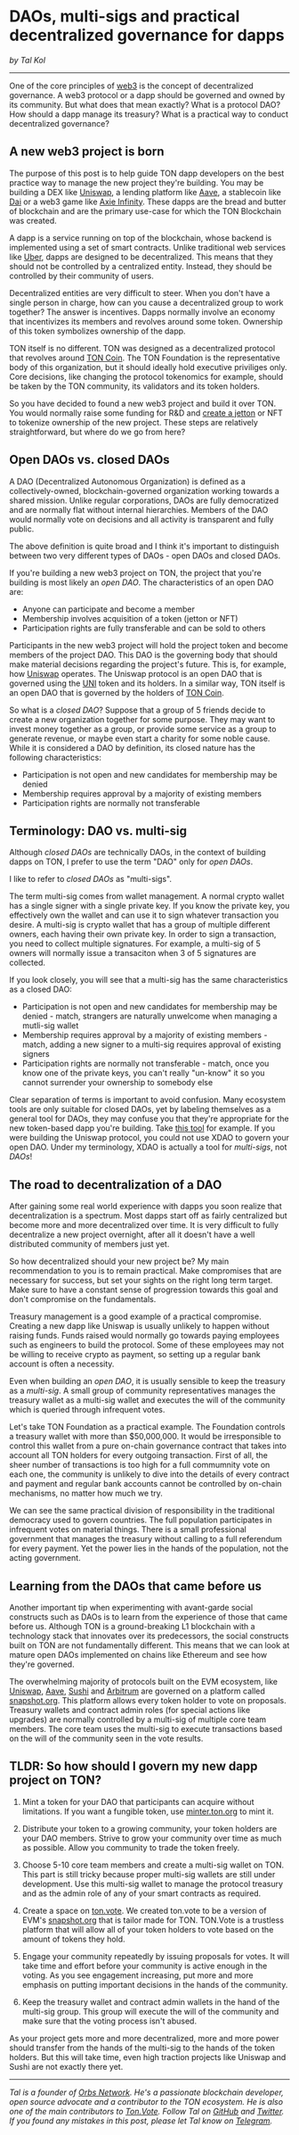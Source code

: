 # DAOs, multi-sigs and practical decentralized governance for dapps

*by Tal Kol*

---

One of the core principles of [web3](https://defi.org/ton/) is the concept of decentralized governance. A web3 protocol or a dapp should be governed and owned by its community. But what does that mean exactly? What is a protocol DAO? How should a dapp manage its treasury? What is a practical way to conduct decentralized governance?

## A new web3 project is born

The purpose of this post is to help guide TON dapp developers on the best practice way to manage the new project they're building. You may be building a DEX like [Uniswap](https://uniswap.org/), a lending platform like [Aave](https://aave.com/), a stablecoin like [Dai](https://makerdao.com/en/) or a web3 game like [Axie Infinity](https://axieinfinity.com). These dapps are the bread and butter of blockchain and are the primary use-case for which the TON Blockchain was created.

A dapp is a service running on top of the blockchain, whose backend is implemented using a set of smart contracts. Unlike traditional web services like [Uber](https://uber.com/), dapps are designed to be decentralized. This means that they should not be controlled by a centralized entity. Instead, they should be controlled by their community of users.

Decentralized entities are very difficult to steer. When you don't have a single person in charge, how can you cause a decentralized group to work together? The answer is incentives. Dapps normally involve an economy that incentivizes its members and revolves around some token. Ownership of this token symbolizes ownership of the dapp.

TON itself is no different. TON was designed as a decentralized protocol that revolves around [TON Coin](https://www.coingecko.com/en/coins/toncoin). The TON Foundation is the representative body of this organization, but it should ideally hold executive priviliges only. Core decisions, like changing the protocol tokenomics for example, should be taken by the TON community, its validators and its token holders.

So you have decided to found a new web3 project and build it over TON. You would normally raise some funding for R&D and [create a jetton](https://minter.ton.org) or NFT to tokenize ownership of the new project. These steps are relatively straightforward, but where do we go from here?

## Open DAOs vs. closed DAOs

A DAO (Decentralized Autonomous Organization) is defined as a collectively-owned, blockchain-governed organization working towards a shared mission. Unlike regular corporations, DAOs are fully democratized and are normally flat without internal hierarchies. Members of the DAO would normally vote on decisions and all activity is transparent and fully public.

The above definition is quite broad and I think it's important to distinguish between two very different types of DAOs - open DAOs and closed DAOs.

If you're building a new web3 project on TON, the project that you're building is most likely an *open DAO*. The characteristics of an open DAO are:

* Anyone can participate and become a member
* Membership involves acquisition of a token (jetton or NFT)
* Participation rights are fully transferable and can be sold to others

Participants in the new web3 project will hold the project token and become members of the project DAO. This DAO is the governing body that should make material decisions regarding the project's future. This is, for example, how [Uniswap](https://uniswap.org/) operates. The Uniswap protocol is an open DAO that is governed using the [UNI](https://www.coingecko.com/en/coins/uniswap) token and its holders. In a similar way, TON itself is an open DAO that is governed by the holders of [TON Coin](https://www.coingecko.com/en/coins/toncoin).

So what is a *closed DAO*? Suppose that a group of 5 friends decide to create a new organization together for some purpose. They may want to invest money together as a group, or provide some service as a group to generate revenue, or maybe even start a charity for some noble cause. While it is considered a DAO by definition, its closed nature has the following characteristics:

* Participation is not open and new candidates for membership may be denied
* Membership requires approval by a majority of existing members
* Participation rights are normally not transferable

## Terminology: DAO vs. multi-sig

Although *closed DAOs* are technically DAOs, in the context of building dapps on TON, I prefer to use the term "DAO" only for *open DAOs*.

I like to refer to *closed DAOs* as "multi-sigs".

The term multi-sig comes from wallet management. A normal crypto wallet has a single signer with a single private key. If you know the private key, you effectively own the wallet and can use it to sign whatever transaction you desire. A multi-sig is crypto wallet that has a group of multiple different owners, each having their own private key. In order to sign a transaction, you need to collect multiple signatures. For example, a multi-sig of 5 owners will normally issue a transaciton when 3 of 5 signatures are collected.

If you look closely, you will see that a multi-sig has the same characteristics as a closed DAO:

* Participation is not open and new candidates for membership may be denied - match, strangers are naturally unwelcome when managing a mutli-sig wallet
* Membership requires approval by a majority of existing members - match, adding a new signer to a multi-sig requires approval of existing signers
* Participation rights are normally not transferable - match, once you know one of the private keys, you can't really "un-know" it so you cannot surrender your ownership to somebody else

Clear separation of terms is important to avoid confusion. Many ecosystem tools are only suitable for closed DAOs, yet by labeling themselves as a general tool for DAOs, they may confuse you that they're appropriate for the new token-based dapp you're building. Take [this tool](https://www.xdao.app) for example. If you were building the Uniswap protocol, you could not use XDAO to govern your open DAO. Under my terminology, XDAO is actually a tool for *multi-sigs*, not *DAOs*!

## The road to decentralization of a DAO

After gaining some real world experience with dapps you soon realize that decentralization is a spectrum. Most dapps start off as fairly centralized but become more and more decentralized over time. It is very difficult to fully decentralize a new project overnight, after all it doesn't have a well distributed community of members just yet.

So how decentralized should your new project be? My main recommendation to you is to remain practical. Make compromises that are necessary for success, but set your sights on the right long term target. Make sure to have a constant sense of progression towards this goal and don't compromise on the fundamentals.

Treasury management is a good example of a practical compromise. Creating a new dapp like Uniswap is usually unlikely to happen without raising funds. Funds raised would normally go towards paying employees such as engineers to build the protocol. Some of these employees may not be willing to receive crypto as payment, so setting up a regular bank account is often a necessity.

Even when building an *open DAO*, it is usually sensible to keep the treasury as a *multi-sig*. A small group of community representatives manages the treasury wallet as a multi-sig wallet and executes the will of the community which is queried through infrequent votes.

Let's take TON Foundation as a practical example. The Foundation controls a treasury wallet with more than $50,000,000. It would be irresponsible to control this wallet from a pure on-chain governance contract that takes into account all TON holders for every outgoing transaction. First of all, the sheer number of transactions is too high for a full commumnity vote on each one, the community is unlikely to dive into the details of every contract and payment and regular bank accounts cannot be controlled by on-chain mechanisms, no matter how much we try.

We can see the same practical division of responsibility in the traditional democracy used to govern countries. The full population participates in infrequent votes on material things. There is a small professional government that manages the treasury without calling to a full referendum for every payment. Yet the power lies in the hands of the population, not the acting government.

## Learning from the DAOs that came before us

Another important tip when experimenting with avant-garde social constructs such as DAOs is to learn from the experience of those that came before us. Although TON is a ground-breaking L1 blockchain with a technology stack that innovates over its predecessors, the social constructs built on TON are not fundamentally different. This means that we can look at mature open DAOs implemented on chains like Ethereum and see how they're governed.

The overwhelming majority of protocols built on the EVM ecosystem, like [Uniswap](https://uniswap.org/), [Aave](https://aave.com/), [Sushi](https://sushi.com) and [Arbitrum](https://arbitrum.io/) are governed on a platform called [snapshot.org](https://snapshot.org). This platform allows every token holder to vote on proposals. Treasury wallets and contract admin roles (for special actions like upgrades) are normally controlled by a multi-sig of multiple core team members. The core team uses the multi-sig to execute transactions based on the will of the community seen in the vote results.

## TLDR: So how should I govern my new dapp project on TON?

1. Mint a token for your DAO that participants can acquire without limitations. If you want a fungible token, use [minter.ton.org](https://minter.ton.org) to mint it.

2. Distribute your token to a growing community, your token holders are your DAO members. Strive to grow your community over time as much as possible. Allow you community to trade the token freely.

3. Choose 5-10 core team members and create a multi-sig wallet on TON. This part is still tricky because proper multi-sig wallets are still under development. Use this multi-sig wallet to manage the protocol treasury and as the admin role of any of your smart contracts as required.

4. Create a space on [ton.vote](https://ton.vote). We created ton.vote to be a version of EVM's [snapshot.org](https://snapshot.org) that is tailor made for TON. TON.Vote is a trustless platform that will allow all of your token holders to vote based on the amount of tokens they hold.

5. Engage your community repeatedly by issuing proposals for votes. It will take time and effort before your community is active enough in the voting. As you see engagement increasing, put more and more emphasis on putting important decisions in the hands of the community.

6. Keep the treasury wallet and contract admin wallets in the hand of the multi-sig group. This group will execute the will of the community and make sure that the voting process isn't abused.

As your project gets more and more decentralized, more and more power should transfer from the hands of the multi-sig to the hands of the token holders. But this will take time, even high traction projects like Uniswap and Sushi are not exactly there yet.

---

*Tal is a founder of [Orbs Network](https://orbs.com). He's a passionate blockchain developer, open source advocate and a contributor to the TON ecosystem. He is also one of the main contributors to [Ton.Vote](https://ton.vote). Follow Tal on [GitHub](https://github.com/talkol) and [Twitter](https://twitter.com/koltal). If you found any mistakes in this post, please let Tal know on [Telegram](https://t.me/talkol).*
